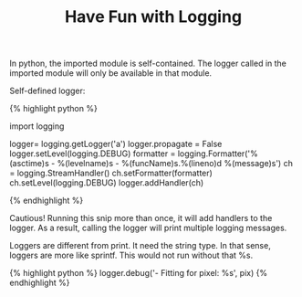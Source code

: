 ﻿---
layout: post
title: Have Fun with Logging
tags: 
- python
---

In python, the imported module is self-contained.  The logger called in the imported module will only be available in that module. 

Self-defined logger:

{% highlight python %}

import logging

logger= logging.getLogger('a')
logger.propagate = False
logger.setLevel(logging.DEBUG)
formatter = logging.Formatter('%(asctime)s - %(levelname)s - %(funcName)s.%(lineno)d %(message)s')
ch = logging.StreamHandler()
ch.setFormatter(formatter)
ch.setLevel(logging.DEBUG)
logger.addHandler(ch)

{% endhighlight %}

Cautious! Running this snip more than once, it will add handlers to the logger.  As a result, calling the logger will print multiple logging messages.  

Loggers are different from print.  It need the string type.  In that sense, loggers are more like sprintf.  This would not run without that %s. 

{% highlight python %}
logger.debug('- Fitting for pixel: %s', pix)
{% endhighlight %}


